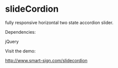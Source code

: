 slideCordion
============

fully responsive horizontal two state accordion slider.

Dependencies:

jQuery

Visit the demo:

<http://www.smart-sign.com/slidecordion>